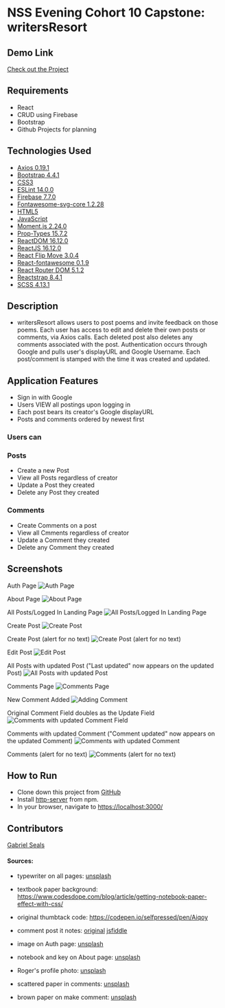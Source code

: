 # NSS Evening Cohort 10 Capstone: writersResort

## Demo Link

[Check out the Project](https://writersresort-97d54.firebaseapp.com/auth)

## Requirements

* React
* CRUD using Firebase
* Bootstrap
* Github Projects for planning

## Technologies Used

* [Axios 0.19.1](https://www.npmjs.com/package/axios)
* [Bootstrap 4.4.1](https://getbootstrap.com/)
* [CSS3](https://www.w3.org/Style/CSS/Overview.en.html)
* [ESLint 14.0.0](https://eslint.org/)
* [Firebase 7.7.0](https://firebase.google.com/)
* [Fontawesome-svg-core 1.2.28](https://www.npmjs.com/package/@fortawesome/fontawesome-svg-core)
* [HTML5](https://html.spec.whatwg.org/multipage/)
* [JavaScript](https://www.javascript.com/)
* [Moment.js 2.24.0](https://momentjs.com/)
* [Prop-Types 15.7.2](https://www.npmjs.com/package/prop-types)
* [ReactDOM 16.12.0](https://www.npmjs.com/package/react-dom)
* [ReactJS 16.12.0](https://reactjs.org/docs/create-a-new-react-app.html)
* [React Flip Move 3.0.4](https://www.npmjs.com/package/react-flip-move)
* [React-fontawesome 0.1.9](https://www.npmjs.com/package/react-fontawesome)
* [React Router DOM 5.1.2](https://www.npmjs.com/package/react-router-dom)
* [Reactstrap 8.4.1](https://reactstrap.github.io/)
* [SCSS 4.13.1](https://sass-lang.com/)


## Description

* writersResort allows users to post poems and invite feedback on those poems. Each user has access to edit and delete their own posts or comments, via Axios calls. Each deleted post also deletes any comments associated with the post. Authentication occurs through Google and pulls user's displayURL and Google Username. Each post/comment is stamped with the time it was created and updated.

## Application Features

* Sign in with Google
* Users VIEW all postings upon logging in
* Each post bears its creator's Google displayURL
* Posts and comments ordered by newest first

### Users can

### Posts
* Create a new Post
* View all Posts regardless of creator
* Update a Post they created
* Delete any Post they created

### Comments
* Create Comments on a post
* View all Cmments regardless of creator
* Update a Comment they created
* Delete any Comment they created

## Screenshots

Auth Page
![Auth Page](https://raw.githubusercontent.com/gseals/writersResort/master/screenshots/auth.png)

About Page
![About Page](https://raw.githubusercontent.com/gseals/writersResort/master/screenshots/about.png)

All Posts/Logged In Landing Page
![All Posts/Logged In Landing Page](https://raw.githubusercontent.com/gseals/writersResort/master/screenshots/AllPosts.png)

Create Post
![Create Post](https://raw.githubusercontent.com/gseals/writersResort/master/screenshots/CreatePost.png)

Create Post (alert for no text)
![Create Post (alert for no text)](https://raw.githubusercontent.com/gseals/writersResort/master/screenshots/CreatePostNoText.png)

Edit Post
![Edit Post](https://raw.githubusercontent.com/gseals/writersResort/master/screenshots/EditPost.png)

All Posts with updated Post ("Last updated" now appears on the updated Post)
![All Posts with updated Post](https://raw.githubusercontent.com/gseals/writersResort/master/screenshots/AllPostsUpdatedPost.png)

Comments Page
![Comments Page](https://raw.githubusercontent.com/gseals/writersResort/master/screenshots/CommentsPage.png)

New Comment Added
![Adding Comment](https://raw.githubusercontent.com/gseals/writersResort/master/screenshots/NewComment.png)

Original Comment Field doubles as the Update Field
![Comments with updated Comment Field](https://raw.githubusercontent.com/gseals/writersResort/master/screenshots/UpdateCommentTrigger.png)

Comments with updated Comment ("Comment updated" now appears on the updated Comment)
![Comments with updated Comment](https://raw.githubusercontent.com/gseals/writersResort/master/screenshots/UpdatedComment.png)

Comments (alert for no text)
![Comments (alert for no text)](https://raw.githubusercontent.com/gseals/writersResort/master/screenshots/CommentNoText.png)

## How to Run

* Clone down this project from [GitHub](https://github.com/gseals/writersResort)
* Install [http-server](https://www.npmjs.com/package/http-server) from npm.
* In your browser, navigate to [https://localhost:3000/](https://localhost:3000/)

## Contributors

[Gabriel Seals](https://github.com/gseals)

#### Sources:

* typewriter on all pages: [unsplash](https://unsplash.com/photos/0gkw_9fy0eQ)

* textbook paper background: https://www.codesdope.com/blog/article/getting-notebook-paper-effect-with-css/

* original thumbtack code: https://codepen.io/selfpressed/pen/Aiqoy

* comment post it notes: [original](http://creative-punch.net/2014/02/create-css3-post-it-note/) [jsfiddle](https://jsfiddle.net/doug99collins/8v02zj5k/)

* image on Auth page: [unsplash](https://unsplash.com/photos/HzTJMkjctKE)

* notebook and key on About page: [unsplash](https://unsplash.com/photos/o9KNLaITFYw)

* Roger's profile photo: [unsplash](https://unsplash.com/photos/9R-CH7PR150)

* scattered paper in comments: [unsplash](https://unsplash.com/photos/aJTiW00qqtI)

* brown paper on make comment: [unsplash](https://unsplash.com/photos/Y3vPEuNlf7w)
